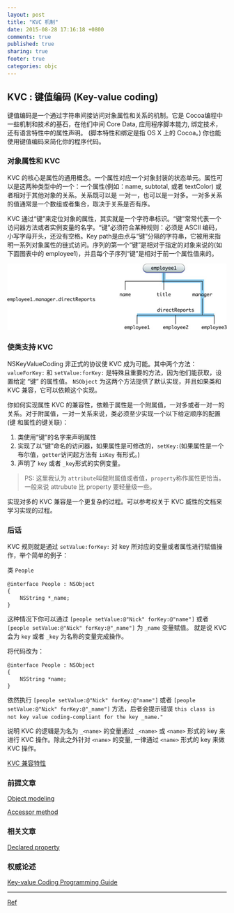 ```yaml
---
layout: post
title: "KVC 机制"
date: 2015-08-28 17:16:18 +0800
comments: true
published: true
sharing: true
footer: true
categories: objc
---
```


## KVC : 键值编码 (Key-value coding)

键值编码是一个通过字符串间接访问对象属性和关系的机制。它是 Cocoa编程中一些机制和技术的基石，在他们中间 Core Data, 应用程序脚本能力, 绑定技术，还有语言特性中的属性声明。 (脚本特性和绑定是指 OS X 上的 Cocoa。) 你也能使用键值编码来简化你的程序代码。

### 对象属性和 KVC

KVC 的核心是属性的通用概念。一个属性对应一个对象封装的状态单元。属性可以是这两种类型中的一个：一个属性(例如：name, subtotal, 或者 textColor) 或者相对于其他对象的关系。关系既可以是 一对一，也可以是一对多。一对多关系的值通常是一个数组或者集合，取决于关系是否有序。

KVC 通过“键”来定位对象的属性，其实就是一个字符串标识。“键”常常代表一个访问器方法或者实例变量的名字。“键”必须符合某种规则：必须是 ASCII 编码，小写字母开头，还没有空格。Key path是由点与“键”分隔的字符串，它被用来指明一系列对象属性的链式访问。序列的第一个“键”是相对于指定的对象来说的(如下面图表中的 employee1)，并且每个子序列“键”是相对于前一个属性值来的。

![sample](/images/refered/key_value_coding.jpg)

### 使类支持 KVC

NSKeyValueCoding 非正式的协议使 KVC 成为可能。其中两个方法： `valueForKey:` 和 `setValue:forKey:` 是特殊且重要的方法，因为他们能获取，设置给定 “键” 的属性值。 `NSObject` 为这两个方法提供了默认实现，并且如果类和 KVC 兼容，它可以依赖这个实现。

你如何实现属性 KVC 的兼容性，依赖于属性是一个附属值，一对多或者一对一的关系。对于附属值，一对一关系来说，类必须至少实现一个以下给定顺序的配置(键 和属性的键关联)：

1.  类使用“键”的名字来声明属性
2.  实现了以“键”命名的访问器，如果属性是可修改的，`setKey:`(如果属性是一个布尔值，`getter`访问起方法有 `isKey` 有形式。)
3.  声明了 `key` 或者 `_key`形式的实例变量。

> PS: 这里我认为 `attribute`叫做附属值或者值，`property`称作属性更恰当。一般来说 attrubute 比 property 要轻量级一些。

实现对多的 KVC 兼容是一个更复杂的过程。可以参考权关于 KVC 威性的文档来学习实现的过程。

### 后话

KVC 规则就是通过 `setValue:forKey:` 对 key 所对应的变量或者属性进行赋值操作，举个简单的例子：

类 `People`

```
@interface People : NSObject
{
	NSString *_name;
}

```

这种情况下你可以通过 `[people setValue:@"Nick" forKey:@"name"]` 或者 `[people setValue:@"Nick" forKey:@"_name"]` 为 `_name` 变量赋值。 就是说 KVC 会为 `key` 或者 `_key` 为名称的变量完成操作。  

将代码改为：

```
@interface People : NSObject
{
	NSString *name;
}

```

依然执行 `[people setValue:@"Nick" forKey:@"name"]` 或者 `[people setValue:@"Nick" forKey:@"_name"]` 方法，后者会提示错误 `this class is not key value coding-compliant for the key _name."` 

说明 KVC 的逻辑是为名为 `_<name>` 的变量通过 `_<name>` 或 `<name>` 形式的 key 来进行 KVC 操作。除此之外针对 `<name>` 的变量, 一律通过 `<name>` 形式的 key 来做 KVC 操作。

[KVC 兼容特性](/blog/zi-ding-yi-lei-ru-he-ti-gong-kvc-jian-rong-te-xing/)

### 前提文章

[Object modeling](https://developer.apple.com/library/ios/documentation/General/Conceptual/DevPedia-CocoaCore/ObjectModeling.html#//apple_ref/doc/uid/TP40008195-CH41-SW1)

[Accessor method](https://developer.apple.com/library/ios/documentation/General/Conceptual/DevPedia-CocoaCore/AccessorMethod.html#//apple_ref/doc/uid/TP40008195-CH2-SW1)

### 相关文章

[Declared property](https://developer.apple.com/library/ios/documentation/General/Conceptual/DevPedia-CocoaCore/DeclaredProperty.html#//apple_ref/doc/uid/TP40008195-CH13-SW1)

### 权威论述
[Key-value Coding Programming Guide](https://developer.apple.com/library/ios/documentation/Cocoa/Conceptual/KeyValueCoding/Articles/KeyValueCoding.html#//apple_ref/doc/uid/10000107i)

---
[Ref](https://developer.apple.com/library/ios/documentation/General/Conceptual/DevPedia-CocoaCore/KeyValueCoding.html#//apple_ref/doc/uid/TP40008195-CH25-SW1)